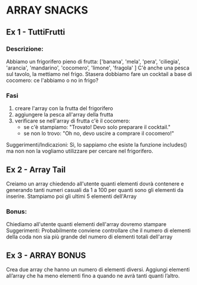 # ARRAY SNACKS

## Ex 1 - TuttiFrutti

### Descrizione:
Abbiamo un frigorifero pieno di frutta:
['banana', 'mela', 'pera', 'ciliegia', 'arancia', 'mandarino', 'cocomero', 'limone', 'fragola' ]
C'è anche una pesca sul tavolo, la mettiamo nel frigo.
Stasera dobbiamo fare un cocktail a base di cocomero: ce l'abbiamo o no in frigo?
### Fasi
1. creare l'array con la frutta del frigorifero
2. aggiungere la pesca all'array della frutta
3. verificare se nell'array di frutta c'è il cocomero:
   - se c'è stampiamo: "Trovato! Devo solo preparare il cocktail."
   - se non lo trovo: "Oh no, devo uscire a comprare il cocomero!"

Suggerimenti/Indicazioni:
Sì, lo sappiamo che esiste la funzione includes() ma non non la vogliamo utilizzare per cercare nel frigorifero.

## Ex 2 - Array Tail
Creiamo un array chiedendo all'utente quanti elementi dovrà contenere e generando tanti numeri casuali da 1 a 100 per quanti sono gli elementi da inserire.
Stampiamo poi gli ultimi 5 elementi dell'Array

### Bonus:
Chiediamo all'utente quanti elementi dell'array dovremo stampare
Suggerimenti:
Probabilmente conviene controllare che il numero di elementi della coda non sia più grande del numero di elementi totali dell'array


## Ex 3 - ARRAY BONUS
Crea due array che hanno un numero di elementi diversi.
Aggiungi elementi all’array che ha meno elementi fino a quando ne avrà tanti quanti l’altro.